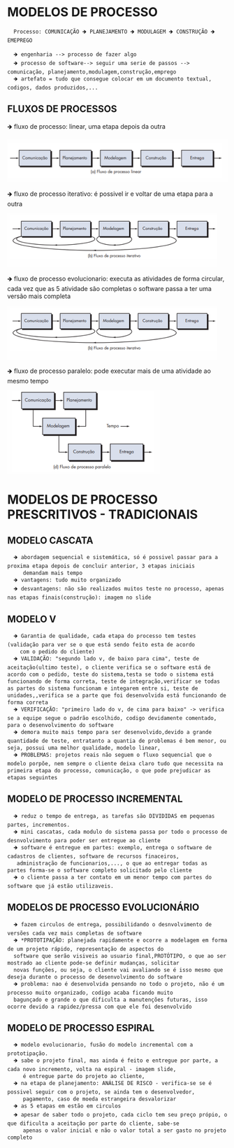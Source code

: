    # MODELOS DE PROCESSO 

      Processo: COMUNICAÇÃO 🡺 PLANEJAMENTO 🡺 MODULAGEM 🡺 CONSTRUÇÃO 🡺 EMEPREGO
      
      🡺 engenharia --> processo de fazer algo
      🡺 processo de software--> seguir uma serie de passos --> comunicação, planejamento,modulagem,construção,emprego
      🡺 artefato = tudo que consegue colocar em um documento textual, codigos, dados produzidos,...
   
   ## FLUXOS DE PROCESSOS 
   
   🡺 fluxo de processo: linear, uma etapa depois da outra
   
   ![linear](https://github.com/vanessacezarn/3_Semestre/blob/main/Engenharia%20e%20Requisitos%20de%20Software/imagens/aula_03/linear.png)
      
   🡺 fluxo de processo iterativo: é possivel ir e voltar de uma etapa para a outra
   
   ![iterativo](https://github.com/vanessacezarn/3_Semestre/blob/main/Engenharia%20e%20Requisitos%20de%20Software/imagens/aula_03/iterativo.png)
                                                                                   
   🡺 fluxo de processo evolucionario: executa as atividades de forma circular, cada vez que as 5 atividade são completas o 
         software passa a ter uma versão mais completa
   
   ![evolucionario](https://github.com/vanessacezarn/3_Semestre/blob/main/Engenharia%20e%20Requisitos%20de%20Software/imagens/aula_03/iterativo.png)
      
   🡺 fluxo de processo paralelo: pode executar mais de uma atividade ao mesmo tempo 
   
   ![paralelo](https://github.com/vanessacezarn/3_Semestre/blob/main/Engenharia%20e%20Requisitos%20de%20Software/imagens/aula_03/paralelo.png)
   
# MODELOS DE PROCESSO PRESCRITIVOS - TRADICIONAIS

## MODELO CASCATA
         
      🡺 abordagem sequencial e sistemática, só é possivel passar para a proxima etapa depois de concluir anterior, 3 etapas iniciais 
         demandam mais tempo
      🡺 vantagens: tudo muito organizado
      🡺 desvantagens: não são realizados muitos teste no processo, apenas nas etapas finais(construção): imagem no slide

## MODELO V

      🡺 Garantia de qualidade, cada etapa do processo tem testes (validação para ver se o que está sendo feito esta de acordo 
        com o pedido do cliente)
      🡺 VALIDAÇÃO: "segundo lado v, de baixo para cima", teste de aceitação(ultimo teste), o cliente verifica se o software está de acordo com o pedido, teste do sistema,testa se todo o sistema está funcionando de forma correta, teste de integração,verificar se todas as partes do sistema funcionam e integarem entre si, teste de unidades,,verifica se a parte que foi desenvolvida está funcionando de forma correta
      🡺 VERIFICAÇÃO: "primeiro lado do v, de cima para baixo" -> verifica se a equipe segue o padrão escolhido, codigo devidamente comentado, para o desenvolvimento do software
      🡺 demora muito mais tempo para ser desenvolvido,devido a grande quantidade de teste, entratanto a quantia de problemas é bem menor, ou seja, possui uma melhor qualidade, modelo linear, 
      🡺 PROBLEMAS: projetos reais não seguem o fluxo sequencial que o modelo porpõe, nem sempre o cliente deixa claro tudo que necessita na primeira etapa do processo, comunicação, o que pode prejudicar as etapas seguintes

## MODELO DE PROCESSO INCREMENTAL 

      🡺 reduz o tempo de entrega, as tarefas são DIVIDIDAS em pequenas partes, incrementos.
      🡺 mini cascatas, cada modulo do sistema passa por todo o processo de desnvolvimento para poder ser entregue ao cliente
      🡺 software é entregue em partes: exemplo, entrega o software de cadastros de clientes, software de recursos finaceiros, 
       administração de funcionarios,..., o que ao entregar todas as partes forma-se o software completo solicitado pelo cliente
      🡺 o cliente passa a ter contato em um menor tempo com partes do software que já estão utilizaveis. 

## MODELOS DE PROCESSO EVOLUCIONÁRIO

      🡺 fazem circulos de entrega, possibilidando o desnvolvimento de versões cada vez mais completas de software
      🡺 *PROTOTIPAÇÃO: planejada rapidamente e ocorre a modelagem em forma de um projeto rápido, representação de aspectos do 
      software que serão visiveis ao usuario final,PROTÓTIPO, o que ao ser mostrado ao cliente pode-se definir mudanças, solicitar
      novas funções, ou seja, o cliente vai avaliando se é isso mesmo que deseja durante o processo de desenvolvimento do software
      🡺 problema: nao é desenvolvida pensando no todo o projeto, não é um processo muito organizado, codigo acaba ficando muito 
      bagunçado e grande o que dificulta a manutenções futuras, isso ocorre devido a rapidez/pressa com que ele foi desenvolvido

## MODELO DE PROCESSO ESPIRAL 

      🡺 modelo evolucionario, fusão do modelo incremental com a prototipação.
      🡺 sabe o projeto final, mas ainda é feito e entregue por parte, a cada novo incremento, volta na espiral - imagem slide,  
         é entregue parte do projeto ao cliente,
      🡺 na etapa de planejamento: ANÁLISE DE RISCO - verifica-se se é possivel seguir com o projeto, se ainda tem o desenvolvedor,
         pagamento, caso de moeda estrangeira desvalorizar
      🡺 as 5 etapas em estão em circulos 
      🡺 apesar de saber todo o projeto, cada ciclo tem seu preço própio, o que dificulta a aceitação por parte do cliente, sabe-se 
         apenas o valor inicial e não o valor total a ser gasto no projeto completo













